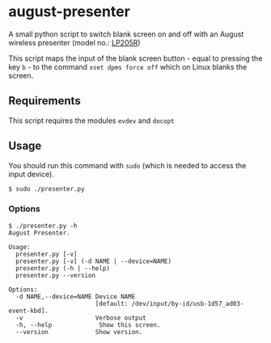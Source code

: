# august-presenter
A small python script to switch blank screen on and off with an August wireless
presenter (model no.: [LP205R](http://www.amazon.co.uk/August-LP205R-Wireless-Presenter-Pointer/dp/B004B3V5PQ))

This script maps the input of the blank screen button - equal to pressing
the key `b` - to the command `xset dpms force off` which on Linux blanks the
screen.

## Requirements
This script requires the modules `evdev` and `docopt`

## Usage
You should run this command with `sudo` (which is needed to access the input
device).

```
$ sudo ./presenter.py
```

### Options
```
$ ./presenter.py -h
August Presenter.

Usage:
  presenter.py [-v]
  presenter.py [-v] (-d NAME | --device=NAME)
  presenter.py (-h | --help)
  presenter.py --version

Options:
  -d NAME,--device=NAME Device NAME
                        [default: /dev/input/by-id/usb-1d57_ad03-event-kbd].
  -v                    Verbose output
  -h, --help             Show this screen.
  --version             Show version.
```